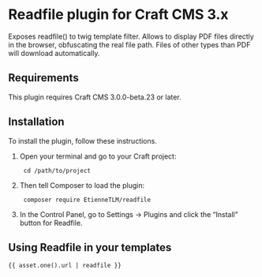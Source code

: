 # Readfile plugin for Craft CMS 3.x

Exposes readfile() to twig template filter. Allows to display PDF files directly in the browser, obfuscating the real file path. Files of other types than PDF will download automatically.

## Requirements

This plugin requires Craft CMS 3.0.0-beta.23 or later.

## Installation

To install the plugin, follow these instructions.

1. Open your terminal and go to your Craft project:

        cd /path/to/project

2. Then tell Composer to load the plugin:

        composer require EtienneTLM/readfile

3. In the Control Panel, go to Settings → Plugins and click the “Install” button for Readfile.

## Using Readfile in your templates

`{{ asset.one().url | readfile }}`